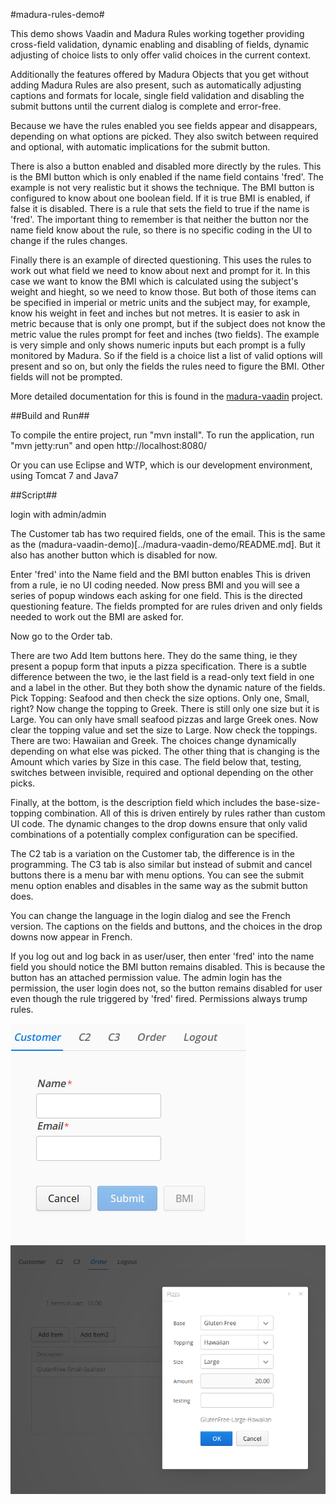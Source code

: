 #madura-rules-demo#

This demo shows Vaadin and Madura Rules working together providing cross-field validation, dynamic enabling and disabling of fields, dynamic adjusting of choice lists to only offer valid choices in the current context.

Additionally the features offered by Madura Objects that you get without adding Madura Rules are also present, such as automatically adjusting captions and formats for locale, single field validation and disabling the submit buttons until the current dialog is complete and error-free.

Because we have the rules enabled you see fields appear and disappears, depending on what options are picked. They also switch between required and optional, with automatic implications for the submit button.

There is also a button enabled and disabled more directly by the rules. This is the BMI button which is only enabled if the name field contains 'fred'. The example is not very realistic but it shows the technique. The BMI button is configured to know about one boolean field. If it is true BMI is enabled, if false it is disabled. There is a rule that sets the field to true if the name is 'fred'. The important thing to remember is that neither the button nor the name field know about the rule, so there is no specific coding in the UI to change if the rules changes.

Finally there is an example of directed questioning. This uses the rules to work out what field we need to know about next and prompt for it. In this case we want to know the BMI which is calculated using the subject's weight and hieght, so we need to know those. But both of those items can be specified in imperial or metric units and the subject may, for example, know his weight in feet and inches but not metres. It is easier to ask in metric because that is only one prompt, but if the subject does not know the metric value the rules prompt for feet and inches (two fields). The example is very simple and only shows numeric inputs but each prompt is a fully monitored by Madura. So if the field is a choice list a list of valid options will present and so on, but only the fields the rules need to figure the BMI. Other fields will not be prompted.

More detailed documentation for this is found in the [madura-vaadin](../madura-vaadin/README.md) project.

##Build and Run##

To compile the entire project, run "mvn install".
To run the application, run "mvn jetty:run" and open http://localhost:8080/

Or you can use Eclipse and WTP, which is our development environment, using Tomcat 7 and Java7

##Script##

login with admin/admin

The Customer tab has two required fields, one of the email. This is the same as the (madura-vaadin-demo)[../madura-vaadin-demo/README.md]. But it also has another button which is disabled for now.

Enter 'fred' into the Name field and the BMI button enables
This is driven from a rule, ie no UI coding needed.
Now press BMI and you will see a series of popup windows each asking for one field.
This is the directed questioning feature. The fields prompted for are rules driven and only fields needed to work out the BMI are asked for.

Now go to the Order tab.

There are two Add Item buttons here. They do the same thing, ie they present a popup form that inputs a pizza specification.
There is a subtle difference between the two, ie the last field is a read-only text field in one and a label in the other.
But they both show the dynamic nature of the fields. Pick Topping: Seafood and then check the size options. Only one, Small, right?
Now change the topping to Greek. There is still only one size but it is Large. You can only have small seafood pizzas and large Greek ones. Now clear the topping value and set the size to Large. Now check the toppings. There are two: Hawaiian and Greek. The choices change dynamically depending on what else was picked.
The other thing that is changing is the Amount which varies by Size in this case. The field below that, testing, switches between invisible, required and optional depending on the other picks.

Finally, at the bottom, is the description field which includes the base-size-topping combination.
All of this is driven entirely by rules rather than custom UI code.
The dynamic changes to the drop downs ensure that only valid combinations of a potentially complex configuration can be specified.

The C2 tab is a variation on the Customer tab, the difference is in the programming.
The C3 tab is also similar but instead of submit and cancel buttons there is a menu bar with menu options. You can see the submit menu option enables and disables in the same way as the submit button does.

You can change the language in the login dialog and see the French version. The captions on the fields and buttons, and the choices in the drop downs now appear in French.

If you log out and log back in as user/user, then enter 'fred' into the name field you should notice the BMI button remains disabled. This is because the button has an attached permission value. The admin login has the permission, the user login does not, so the button remains disabled for user even though the rule triggered by 'fred' fired. Permissions always trump rules.

![Customer Screen](../madura-vaadin/docs/images/RulesDemo1.png)
![Pizza Order with popup](../madura-vaadin/docs/images/RulesDemo2.png)
  
